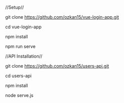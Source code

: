 
//Setup//

git clone https://github.com/ozkan15/vue-login-app.git

cd vue-login-app

npm install

npm run serve

//API Installation//

git clone https://github.com/ozkan15/users-api.git

cd users-api

npm install

node serve.js
